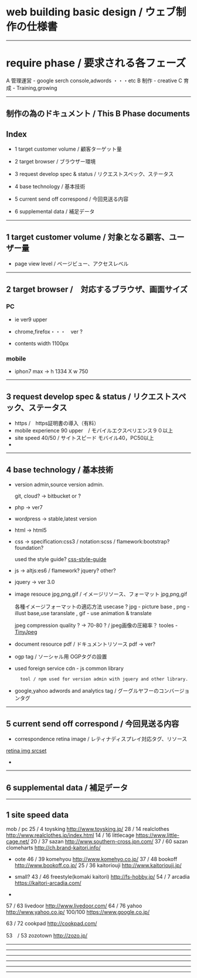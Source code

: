 # web building basic design / ウェブ制作の仕様書

-----------------
# require phase / 要求される各フェーズ

A 管理運営 - google serch console,adwords ・・・etc
B 制作 - creative
C 育成 - Training,growing

-----------------
制作の為のドキュメント / This B Phase documents
-----------------

## Index
- 1 target customer volume / 顧客ターゲット量
- 2 target browser / ブラウザー環境
- 3 request develop spec & status / リクエストスペック、ステータス
- 4 base technology / 基本技術
- 5 current send off correspond / 今回見送る内容


- 6 supplemental data / 補足データ

-----------------
## 1 target customer volume / 対象となる顧客、ユーザー量

- page view level / ページビュー、アクセスレベル

-----------------
## 2 target browser /　対応するブラウザ、画面サイズ

### PC

- ie ver9 upper
- chrome,firefox・・・　ver ?

- contents width 1100px

### mobile

- iphon7 max -> h 1334 X w 750

-----------------

## 3 request develop spec & status / リクエストスペック、ステータス

- https /　https証明書の導入（有料）
- mobile experience 90 upper　/ モバイルエクスペリエンス９０以上
- site speed 40/50 / サイトスピード モバイル40，PC50以上
- 

-----------------
## 4 base technology / 基本技術

- version admin,source version admin.

	git, cloud? -> bitbucket or ?

- php -> ver7
- wordpress -> stable,latest version

- html -> html5

- css -> specification:css3 / notation:scss / flamework:bootstrap? foundation?

	used the style guide? [css-style-guide](https://github.com/nao215/css-style-guide)


- js -> altjs:es6 / flamework? jquery? other?

- jquery -> ver 3.0

- image resouce jpg,png,gif / イメージリソース、フォーマット jpg,png,gif

	各種イメージフォーマットの適応方法
	usecase ? jpg - picture base , png - illust base,use taranslate , gif - use animation & translate

	jpeg compression quality ? -> 70-80 ? / jpeg画像の圧縮率？
	tooles - [TinyJpeg](https://tinyjpg.com/) 


- document resource pdf / ドキュメントリソース pdf -> ver?

- ogp tag / ソーシャル用 OGPタグの設置



- used foreign service
	cdn - js common library

		tool / npm used for version admin with jquery and other library.
	

- google,yahoo adwords and analytics tag / グーグルヤフーのコンバージョンタグ
 

-----------------
## 5 current send off correspond / 今回見送る内容

- correspondence retina image / レティナディスプレイ対応タグ、リソース

[retina img srcset](http://kia-king.com/blog/tutorial/responsive-images-with-srcset/)


- 


---------------------------
## 6 supplemental data / 補足データ
-------------------
1 site speed data
-------------------

mob / pc
25 /  4 toysking http://www.toysking.jp/
28 / 14 realclothes http://www.realclothes.jp/index.html
14 / 16 littlecage https://www.little-cage.net/
20 / 37 sazan http://www.southern-cross.jpn.com/
37 / 60 sazan clomeharts http://ch.brand-kaitori.info/

- oote
46 / 39 komehyou http://www.komehyo.co.jp/
37 / 48 bookoff http://www.bookoff.co.jp/
25 / 36 kaitoriouji http://www.kaitoriouji.jp/

- small?
43 / 46 freestyle(komaki kaitori) http://fs-hobby.jp/
54 / 7 arcadia https://kaitori-arcadia.com/

- 
57 / 63 livedoor http://www.livedoor.com/
64 / 76 yahoo http://www.yahoo.co.jp/
100/100 https://www.google.co.jp/

63 / 72 cookpad http://cookpad.com/

53　/ 53 zozotown http://zozo.jp/


-------------------








-----------------
-----------------
-----------------
-----------------
-----------------




